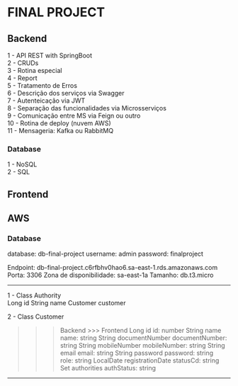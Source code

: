 # FINAL PROJECT    

## Backend    

1 - API REST with SpringBoot   
2 - CRUDs  
3 - Rotina especial   
4 - Report  
5 - Tratamento de Erros  
6 - Descrição dos serviços via Swagger  
7 - Autenteicação via JWT  
8 - Separação das funcionalidades via Microsserviços  
9 - Comunicação entre MS via Feign ou outro  
10 - Rotina de deploy (nuvem AWS)  
11 - Mensageria: Kafka ou RabbitMQ  

### Database  

1 - NoSQL  
2 - SQL   

## Frontend  

## AWS  

### Database  

database: db-final-project 
username: admin 
password: finalproject

Endpoint: db-final-project.c6rfbhv0hao6.sa-east-1.rds.amazonaws.com
Porta: 3306
Zona de disponibilidade: sa-east-1a
Tamanho: db.t3.micro

------------------------------------------------------------------------------------------  

1 - Class Authority  
Long id
String name
Customer customer

2 - Class Customer  

>>> Backend						>>> Frontend
Long id 						id: number
String name  					name: string
String documentNumber  			documentNumber: string 
String mobileNumber  			mobileNumber: string 
String email 					email: string 
String password 				password: string  
								role: string 
LocalDate registrationDate		statusCd: string   
Set<Authority> authorities  	authStatus: string 


--------------------------------------------------------------------------------------------


